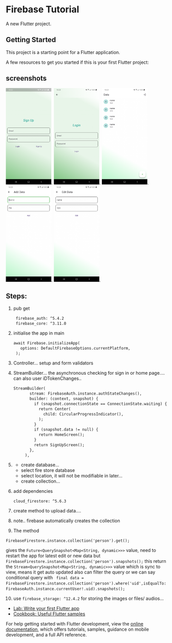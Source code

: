 # Firebase Tutorial

A new Flutter project.

## Getting Started

This project is a starting point for a Flutter application.

A few resources to get you started if this is your first Flutter project:

## screenshots
<div>
<img src="./screenshot/signup.png" height="300">.
<img src="./screenshot/login.png" height="300">.
<img src="./screenshot/home.png" height="300">.
<img src="./screenshot/add.png" height="300">.
<img src="./screenshot/edit.png" height="300">.
</div>


## Steps:
1. pub get 
     ```
      firebase_auth: ^5.4.2
      firebase_core: ^3.11.0
     ```
2. initialise the app in main
     ```
     await Firebase.initializeApp(
        options: DefaultFirebaseOptions.currentPlatform,
      );
     ```
3. Controller... setup and form validators
4. StreamBuilder... the asynchronous checking for sign in or home page.... can also user iDTokenChanges..
    ``` 
   StreamBuilder(
           stream: FirebaseAuth.instance.authStateChanges(),
           builder: (context, snapshot) {
             if (snapshot.connectionState == ConnectionState.waiting) {
               return Center(
                 child: CircularProgressIndicator(),
               );
             }
             if (snapshot.data != null) {
               return HomeScreen();
             }
             return SignUpScreen();
           },
         ),
   ```
5. - create database...
   - select fire store database
   - select location, it will not be modifiable in later...
   - create collection...

6.   add dependencies
      
      ```
      cloud_firestore: ^5.6.3
      ```
7.   create method to upload data....
8.   note.. firebase automatically creates the collection
9.   The method
   ```
   FirebaseFirestore.instance.collection('person').get();
   ``` 
   gives the ```Future<QuerySnapshot<Map<String, dynamic>>>``` value, need to restart the app for latest edit or new data
   but ```FirebaseFirestore.instance.collection('person').snapshots();``` this return the  ```Stream<QuerySnapshot<Map<String, dynamic>>>``` value which is sync to view, means it get auto updated
   also can filter the query or we can say conditional query with ``` final data = FirebaseFirestore.instance.collection('person').where('uid',isEqualTo: FirebaseAuth.instance.currentUser!.uid).snapshots();```

10. use ```firebase_storage: ^12.4.2``` for storing the images or files/ audios...

- [Lab: Write your first Flutter app](https://docs.flutter.dev/get-started/codelab)
- [Cookbook: Useful Flutter samples](https://docs.flutter.dev/cookbook)

For help getting started with Flutter development, view the
[online documentation](https://docs.flutter.dev/), which offers tutorials,
samples, guidance on mobile development, and a full API reference.

